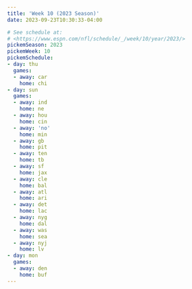```yaml
---
title: 'Week 10 (2023 Season)'
date: 2023-09-23T10:30:33-04:00

# See schedule at:
# <https://www.espn.com/nfl/schedule/_/week/10/year/2023/>
pickemSeason: 2023
pickemWeek: 10
pickemSchedule:
- day: thu
  games:
  - away: car
    home: chi
- day: sun
  games:
  - away: ind
    home: ne
  - away: hou
    home: cin
  - away: 'no'
    home: min
  - away: gb
    home: pit
  - away: ten
    home: tb
  - away: sf
    home: jax
  - away: cle
    home: bal
  - away: atl
    home: ari
  - away: det
    home: lac
  - away: nyg
    home: dal
  - away: was
    home: sea
  - away: nyj
    home: lv
- day: mon
  games:
  - away: den
    home: buf
---
```

